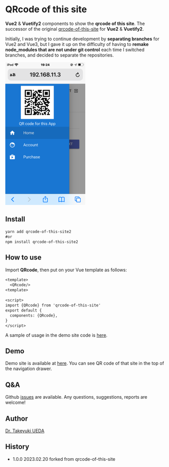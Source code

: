 # QRcode of this site

**Vue2** & **Vuetify2** components to show the **qrcode of this site**. The successor of the original [qrcode-of-this-site](https://github.com/UedaTakeyuki/qrcode-of-this-site) for **Vue2** & **Vuetify2**.  

Initially, I was trying to continue development by **separating branches** for Vue2 and Vue3, but I gave it up on the difficulty of having to **remake node_modules that are not under git control** each time I switched branches, and decided to separate the repositories.

<img src="/img/IMG_0228.PNG" width="50%"/>

## Install 
```
yarn add qrcode-of-this-site2
#or
npm install qrcode-of-this-site2
```

## How to use
Import **QRcode**, then put **<QRcode/>** on your Vue template as follows:

```vue:
<template>
  <QRcode/>
<template>

<script>
import {QRcode} from 'qrcode-of-this-site'
export default {
  components: {QRcode},
}
</script>
```

A sample of usage in the demo site code is [here](https://github.com/UedaTakeyuki/vue-faui-user-fe-sample/blob/275e6752883ea11400814995c5b0830a3227f84e/src/components/Navbar.vue#L36).

## Demo
Demo site is available at [here](https://vue-faui-user-fe-sample.uedasoft.com/).
You can see QR code of that site in the top of the navigation drawer.

## Q&A
Github [issues](https://github.com/UedaTakeyuki/qrcode-of-this-site/issues) are available. Any questions, suggestions, reports are welcome!

## Author
[Dr. Takeyuki UEDA](https://atelierueda.uedasoft.com/)

## History
- 1.0.0 2023.02.20 forked from qrcode-of-this-site